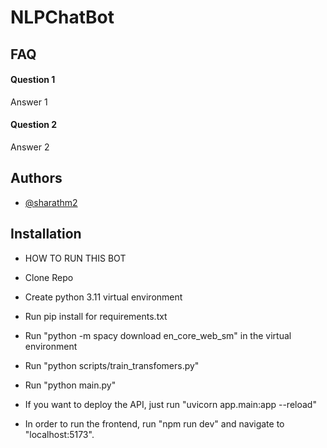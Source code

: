 
# NLPChatBot



## FAQ

#### Question 1

Answer 1

#### Question 2

Answer 2


## Authors

- [@sharathm2](https://www.github.com/sharathm2)


## Installation

- HOW TO RUN THIS BOT

- Clone Repo
- Create python 3.11 virtual environment
- Run pip install for requirements.txt
- Run "python -m spacy download en_core_web_sm" in the virtual environment
- Run "python scripts/train_transfomers.py"
- Run "python main.py"


- If you want to deploy the API, just run "uvicorn app.main:app --reload"

- In order to run the frontend, run "npm run dev" and navigate to "localhost:5173".
    